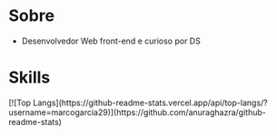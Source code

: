 <h1>Sobre</h1>

<ul><li>Desenvolvedor Web front-end e curioso por DS</li></ul>

<h1>Skills</h1>
[![Top Langs](https://github-readme-stats.vercel.app/api/top-langs/?username=marcogarcia29)](https://github.com/anuraghazra/github-readme-stats)

<!--
**marcogarcia29/marcogarcia29** is a ✨ _special_ ✨ repository because its `README.md` (this file) appears on your GitHub profile.

Here are some ideas to get you started:

- 🔭 I’m currently working on ...
- 🌱 I’m currently learning ...
- 👯 I’m looking to collaborate on ...
- 🤔 I’m looking for help with ...
- 💬 Ask me about ...
- 📫 How to reach me: ...
- 😄 Pronouns: ...
- ⚡ Fun fact: ...
-->
